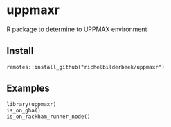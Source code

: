 # uppmaxr
R package to determine to UPPMAX environment

## Install

```
remotes::install_github("richelbilderbeek/uppmaxr")
```

## Examples

```
library(uppmaxr)
is_on_gha()
is_on_rackham_runner_node()
```
